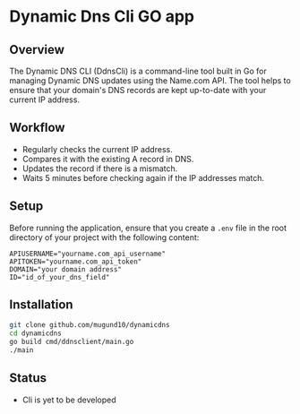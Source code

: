 # Dynamic Dns Cli GO app

## Overview

The Dynamic DNS CLI (DdnsCli) is a command-line tool built in Go for managing Dynamic DNS updates using the Name.com API. The tool helps to ensure that your domain's DNS records are kept up-to-date with your current IP address.

## Workflow

- Regularly checks the current IP address.
- Compares it with the existing A record in DNS.
- Updates the record if there is a mismatch.
- Waits 5 minutes before checking again if the IP addresses match.

## Setup

Before running the application, ensure that you create a `.env` file in the root directory of your project with the following content:

```dotenv
APIUSERNAME="yourname.com_api_username"
APITOKEN="yourname.com_api_token"
DOMAIN="your domain address"
ID="id_of_your_dns_field"

```

## Installation

```bash
git clone github.com/mugund10/dynamicdns
cd dynamicdns
go build cmd/ddnsclient/main.go 
./main
```

## Status

- Cli is yet to be developed 


